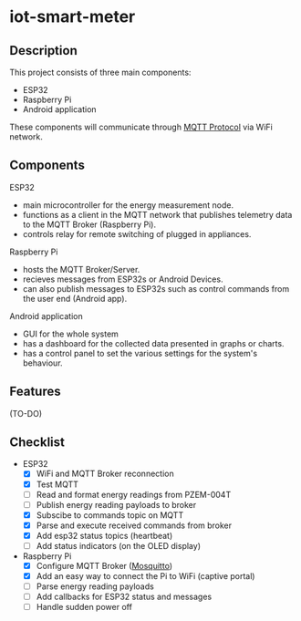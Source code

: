 # iot-smart-meter

## Description
This project consists of three main components:
- ESP32
- Raspberry Pi
- Android application

These components will communicate through [MQTT Protocol](https://mqtt.org/) via WiFi network.

## Components
ESP32
- main microcontroller for the energy measurement node.
- functions as a client in the MQTT network that publishes telemetry data to the MQTT Broker (Raspberry Pi).
- controls relay for remote switching of plugged in appliances.

Raspberry Pi
- hosts the MQTT Broker/Server.
- recieves messages from ESP32s or Android Devices.
- can also publish messages to ESP32s such as control commands from the user end (Android app).

Android application
- GUI for the whole system
- has a dashboard for the collected data presented in graphs or charts.
- has a control panel to set the various settings for the system's behaviour.

## Features
(TO-DO)

## Checklist
- ESP32
  - [x] WiFi and MQTT Broker reconnection
  - [x] Test MQTT
  - [ ] Read and format energy readings from PZEM-004T
  - [ ] Publish energy reading payloads to broker
  - [x] Subscibe to commands topic on MQTT
  - [x] Parse and execute received commands from broker
  - [x] Add esp32 status topics (heartbeat)
  - [ ] Add status indicators (on the OLED display)

- Raspberry Pi
  - [x] Configure MQTT Broker ([Mosquitto](https://github.com/eclipse-mosquitto/mosquitto))
  - [x] Add an easy way to connect the Pi to WiFi (captive portal)
  - [ ] Parse energy reading payloads
  - [ ] Add callbacks for ESP32 status and messages
  - [ ] Handle sudden power off
